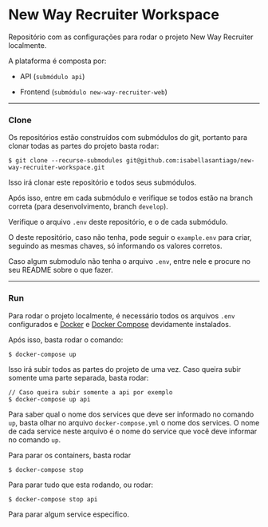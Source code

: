 # New Way Recruiter Workspace #

Repositório com as configurações para rodar o projeto New Way Recruiter localmente.

A plataforma é composta por:

* API (`submódulo api`)

* Frontend (`submódulo new-way-recruiter-web`)

---

### Clone ###

Os repositórios estão construídos com submódulos do git, portanto para clonar todas as partes do projeto basta rodar:

```
$ git clone --recurse-submodules git@github.com:isabellasantiago/new-way-recruiter-workspace.git
```

Isso irá clonar este repositório e todos seus submódulos.

Após isso, entre em cada submódulo e verifique se todos estão na branch correta (para desenvolvimento, branch `develop`).

Verifique o arquivo `.env` deste repositório, e o de cada submódulo.

O deste repositório, caso não tenha, pode seguir o `example.env` para criar, seguindo as mesmas chaves, só informando os valores corretos.

Caso algum submodulo não tenha o arquivo `.env`, entre nele e procure no seu README sobre o que fazer.

---

### Run ###

Para rodar o projeto localmente, é necessário todos os arquivos `.env` configurados e [Docker](https://docs.docker.com/get-docker/) e [Docker Compose](https://docs.docker.com/compose/install/) devidamente instalados.

Após isso, basta rodar o comando:

```
$ docker-compose up
```

Isso irá subir todos as partes do projeto de uma vez. Caso queira subir somente uma parte separada, basta rodar:
```
// Caso queira subir somente a api por exemplo
$ docker-compose up api
```

Para saber qual o nome dos services que deve ser informado no comando `up`, basta olhar no arquivo `docker-compose.yml` o nome dos services. O nome de cada service neste arquivo é o nome do service que você deve informar no comando `up`.

Para parar os containers, basta rodar

```
$ docker-compose stop
```

Para parar tudo que esta rodando, ou rodar:

```
$ docker-compose stop api
```

Para parar algum service especifico.
